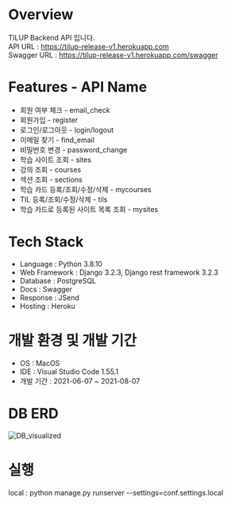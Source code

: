 # Overview
TILUP Backend API 입니다.  
API URL : https://tilup-release-v1.herokuapp.com  
Swagger URL : https://tilup-release-v1.herokuapp.com/swagger

# Features - API Name 
- 회원 여부 체크 - email_check
- 회원가입 - register
- 로그인/로그아웃 - login/logout
- 이메일 찾기 - find_email
- 비밀번호 변경 - password_change
- 학습 사이트 조회 - sites
- 강의 조회 - courses
- 섹션 조회 - sections
- 학습 카드 등록/조회/수정/삭제 - mycourses
- TIL 등록/조회/수정/삭제 - tils
- 학습 카드로 등록된 사이트 목록 조회 - mysites

# Tech Stack
- Language : Python 3.8.10
- Web Framework : Django 3.2.3, Django rest framework 3.2.3
- Database : PostgreSQL
- Docs : Swagger 
- Response : JSend
- Hosting : Heroku

# 개발 환경 및 개발 기간
- OS : MacOS
- IDE : Visual Studio Code 1.55.1
- 개발 기간 : 2021-06-07 ~ 2021-08-07

# DB ERD
![DB_visualized](https://user-images.githubusercontent.com/80886445/128706854-82cc8b05-ff52-4cbb-abe3-5429fb534a77.png)


# 실행 
local : python manage.py runserver --settings=conf.settings.local